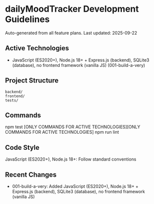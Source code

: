 # dailyMoodTracker Development Guidelines

Auto-generated from all feature plans. Last updated: 2025-09-22

## Active Technologies
- JavaScript (ES2020+), Node.js 18+ + Express.js (backend), SQLite3 (database), no frontend framework (vanilla JS) (001-build-a-very)

## Project Structure
```
backend/
frontend/
tests/
```

## Commands
npm test [ONLY COMMANDS FOR ACTIVE TECHNOLOGIES][ONLY COMMANDS FOR ACTIVE TECHNOLOGIES] npm run lint

## Code Style
JavaScript (ES2020+), Node.js 18+: Follow standard conventions

## Recent Changes
- 001-build-a-very: Added JavaScript (ES2020+), Node.js 18+ + Express.js (backend), SQLite3 (database), no frontend framework (vanilla JS)

<!-- MANUAL ADDITIONS START -->
<!-- MANUAL ADDITIONS END -->